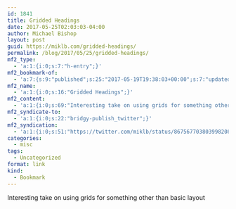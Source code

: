 ```yaml
---
id: 1841
title: Gridded Headings
date: 2017-05-25T02:03:03-04:00
author: Michael Bishop
layout: post
guid: https://miklb.com/gridded-headings/
permalink: /blog/2017/05/25/gridded-headings/
mf2_type:
  - 'a:1:{i:0;s:7:"h-entry";}'
mf2_bookmark-of:
  - 'a:7:{s:9:"published";s:25:"2017-05-19T19:38:03+00:00";s:7:"updated";s:25:"2017-05-19T20:11:26+00:00";s:7:"summary";s:170:"In my ongoing experiments with both a realignment of meyerweb’s design and CSS Grid, I came up with an interesting heading-and-subheading technique I’d like to share.";s:4:"name";s:16:"Gridded Headings";s:8:"category";a:1:{i:0;s:0:"";}s:11:"publication";s:18:"Thoughts From Eric";s:3:"url";s:62:"http://meyerweb.com/eric/thoughts/2017/05/19/gridded-headings/";}'
mf2_name:
  - 'a:1:{i:0;s:16:"Gridded Headings";}'
mf2_content:
  - 'a:1:{i:0;s:69:"Interesting take on using grids for something other than basic layout";}'
mf2_syndicate-to:
  - 'a:1:{i:0;s:22:"bridgy-publish_twitter";}'
mf2_syndication:
  - 'a:1:{i:0;s:51:"https://twitter.com/miklb/status/867567703803998208";}'
categories:
  - misc
tags:
  - Uncategorized
format: link
kind:
  - Bookmark
---
```

Interesting take on using grids for something other than basic layout